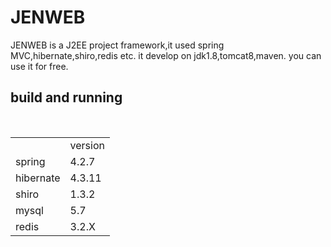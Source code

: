 JENWEB
===

JENWEB is a J2EE project framework,it used spring MVC,hibernate,shiro,redis etc. it develop on jdk1.8,tomcat8,maven. you can use it for free.

build and running
---
<br>
<table>
<tr>
<td></td>
<td>version</td>
</tr>
<tr>
<td>spring</td>
<td>4.2.7</td>
</tr>
<tr>
<td>hibernate</td>
<td>4.3.11</td>
</tr>
<tr>
<td>shiro</td>
<td>1.3.2</td>
</tr>
<tr>
<td>mysql</td>
<td>5.7</td>
</tr>
<tr>
<td>redis</td>
<td>3.2.X</td>
</tr>
</table>
<br>

